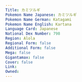 ```yaml
---
﻿Title: カミツルギ
Pokemon Name Japanese: カミツルギ
Pokemon Name German: Katagami
Pokemon Name English: Kartana
Language Card: Japanese
National Dex Number: 798
Region: Alola
Regional Form: false
Additional Form: false
Mega: false
Gigantamax: false
Cover: false
Link: 
Owned: 
---
```

